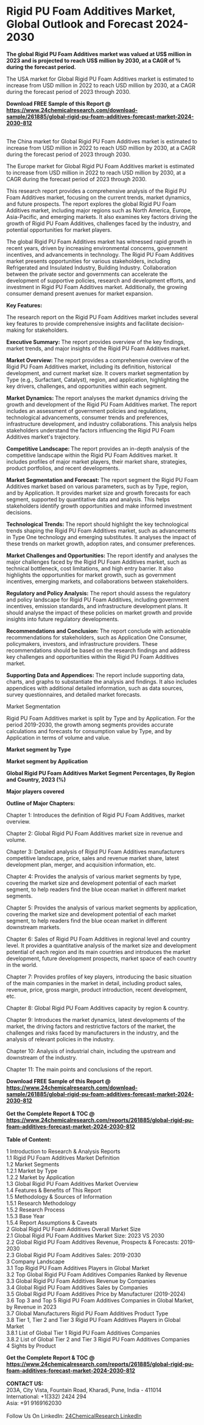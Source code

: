 <h1>Rigid PU Foam Additives Market, Global Outlook and Forecast 2024-2030</h1><p><strong>The global Rigid PU Foam Additives market was valued at US$ million in 2023 and is projected to reach US$ million by 2030, at a CAGR of % during the forecast period.</strong></p><p>
</p><p>The USA market for Global Rigid PU Foam Additives market is estimated to increase from USD million in 2022 to reach USD million by 2030, at a CAGR during the forecast period of 2023 through 2030.</p><div><b>Download FREE Sample of this Report @ 
            <a href="https://www.24chemicalresearch.com/download-sample/261885/global-rigid-pu-foam-additives-forecast-market-2024-2030-812">
            https://www.24chemicalresearch.com/download-sample/261885/global-rigid-pu-foam-additives-forecast-market-2024-2030-812</a></b></div><br><p>
</p><p>The China market for Global Rigid PU Foam Additives market is estimated to increase from USD million in 2022 to reach USD million by 2030, at a CAGR during the forecast period of 2023 through 2030.</p><p>
</p><p>The Europe market for Global Rigid PU Foam Additives market is estimated to increase from USD million in 2022 to reach USD million by 2030, at a CAGR during the forecast period of 2023 through 2030.</p><p>
</p><p>This research report provides a comprehensive analysis of the Rigid PU Foam Additives market, focusing on the current trends, market dynamics, and future prospects. The report explores the global Rigid PU Foam Additives market, including major regions such as North America, Europe, Asia-Pacific, and emerging markets. It also examines key factors driving the growth of Rigid PU Foam Additives, challenges faced by the industry, and potential opportunities for market players.</p><p>
The global Rigid PU Foam Additives market has witnessed rapid growth in recent years, driven by increasing environmental concerns, government incentives, and advancements in technology. The Rigid PU Foam Additives market presents opportunities for various stakeholders, including Refrigerated and Insulated Industry, Building Industry. Collaboration between the private sector and governments can accelerate the development of supportive policies, research and development efforts, and investment in Rigid PU Foam Additives market. Additionally, the growing consumer demand present avenues for market expansion.</p><p>
<strong>Key Features:</strong></p><p>
The research report on the Rigid PU Foam Additives market includes several key features to provide comprehensive insights and facilitate decision-making for stakeholders.</p><p>
<strong>Executive Summary: </strong>The report provides overview of the key findings, market trends, and major insights of the Rigid PU Foam Additives market.</p><p>
<strong>Market Overview: </strong>The report provides a comprehensive overview of the Rigid PU Foam Additives market, including its definition, historical development, and current market size. It covers market segmentation by Type (e.g., Surfactant, Catalyst), region, and application, highlighting the key drivers, challenges, and opportunities within each segment.</p><p>
<strong>Market Dynamics: </strong>The report analyses the market dynamics driving the growth and development of the Rigid PU Foam Additives market. The report includes an assessment of government policies and regulations, technological advancements, consumer trends and preferences, infrastructure development, and industry collaborations. This analysis helps stakeholders understand the factors influencing the Rigid PU Foam Additives market's trajectory.</p><p>
<strong>Competitive Landscape: </strong>The report provides an in-depth analysis of the competitive landscape within the Rigid PU Foam Additives market. It includes profiles of major market players, their market share, strategies, product portfolios, and recent developments.</p><p>
<strong>Market Segmentation and Forecast: </strong>The report segment the Rigid PU Foam Additives market based on various parameters, such as by Type, region, and by Application. It provides market size and growth forecasts for each segment, supported by quantitative data and analysis. This helps stakeholders identify growth opportunities and make informed investment decisions.</p><p>
<strong>Technological Trends: </strong>The report should highlight the key technological trends shaping the Rigid PU Foam Additives market, such as advancements in Type One technology and emerging substitutes. It analyses the impact of these trends on market growth, adoption rates, and consumer preferences.</p><p>
<strong>Market Challenges and Opportunities: </strong>The report identify and analyses the major challenges faced by the Rigid PU Foam Additives market, such as technical bottleneck, cost limitations, and high entry barrier. It also highlights the opportunities for market growth, such as government incentives, emerging markets, and collaborations between stakeholders.</p><p>
<strong>Regulatory and Policy Analysis:</strong> The report should assess the regulatory and policy landscape for Rigid PU Foam Additives, including government incentives, emission standards, and infrastructure development plans. It should analyse the impact of these policies on market growth and provide insights into future regulatory developments.</p><p>
<strong>Recommendations and Conclusion: </strong>The report conclude with actionable recommendations for stakeholders, such as Application One Consumer, policymakers, investors, and infrastructure providers. These recommendations should be based on the research findings and address key challenges and opportunities within the Rigid PU Foam Additives market.</p><p>
<strong>Supporting Data and Appendices: </strong>The report include supporting data, charts, and graphs to substantiate the analysis and findings. It also includes appendices with additional detailed information, such as data sources, survey questionnaires, and detailed market forecasts.</p><p>
Market Segmentation</p><p>
Rigid PU Foam Additives market is split by Type and by Application. For the period 2019-2030, the growth among segments provides accurate calculations and forecasts for consumption value by Type, and by Application in terms of volume and value.</p><p>
<strong>Market segment by Type</strong></p><p>
</p><p>
</p><p><strong>Market segment by Application</strong></p><p>
</p><p>
</p><p><strong>Global Rigid PU Foam Additives Market Segment Percentages, By Region and Country, 2023 (%)</strong></p><p>
</p><p>
</p><p></p><p>
</p><p><strong>Major players covered</strong></p><p>
</p><p>
</p><p><strong>Outline of Major Chapters:</strong></p><p>
Chapter 1: Introduces the definition of Rigid PU Foam Additives, market overview.</p><p>
Chapter 2: Global Rigid PU Foam Additives market size in revenue and volume.</p><p>
Chapter 3: Detailed analysis of Rigid PU Foam Additives manufacturers competitive landscape, price, sales and revenue market share, latest development plan, merger, and acquisition information, etc.</p><p>
Chapter 4: Provides the analysis of various market segments by type, covering the market size and development potential of each market segment, to help readers find the blue ocean market in different market segments.</p><p>
Chapter 5: Provides the analysis of various market segments by application, covering the market size and development potential of each market segment, to help readers find the blue ocean market in different downstream markets.</p><p>
Chapter 6: Sales of Rigid PU Foam Additives in regional level and country level. It provides a quantitative analysis of the market size and development potential of each region and its main countries and introduces the market development, future development prospects, market space of each country in the world.</p><p>
Chapter 7: Provides profiles of key players, introducing the basic situation of the main companies in the market in detail, including product sales, revenue, price, gross margin, product introduction, recent development, etc.</p><p>
Chapter 8: Global Rigid PU Foam Additives capacity by region &amp; country.</p><p>
Chapter 9: Introduces the market dynamics, latest developments of the market, the driving factors and restrictive factors of the market, the challenges and risks faced by manufacturers in the industry, and the analysis of relevant policies in the industry.</p><p>
Chapter 10: Analysis of industrial chain, including the upstream and downstream of the industry.</p><p>
Chapter 11: The main points and conclusions of the report.</p><div><b>Download FREE Sample of this Report @ 
            <a href="https://www.24chemicalresearch.com/download-sample/261885/global-rigid-pu-foam-additives-forecast-market-2024-2030-812">
            https://www.24chemicalresearch.com/download-sample/261885/global-rigid-pu-foam-additives-forecast-market-2024-2030-812</a></b></div><br><div><b>Get the Complete Report & TOC @ 
            <a href="https://www.24chemicalresearch.com/reports/261885/global-rigid-pu-foam-additives-forecast-market-2024-2030-812">
            https://www.24chemicalresearch.com/reports/261885/global-rigid-pu-foam-additives-forecast-market-2024-2030-812</a></b></div><br>
            <b>Table of Content:</b><p>1 Introduction to Research & Analysis Reports<br />
    1.1 Rigid PU Foam Additives Market Definition<br />
    1.2 Market Segments<br />
        1.2.1 Market by Type<br />
        1.2.2 Market by Application<br />
    1.3 Global Rigid PU Foam Additives Market Overview<br />
    1.4 Features & Benefits of This Report<br />
    1.5 Methodology & Sources of Information<br />
        1.5.1 Research Methodology<br />
        1.5.2 Research Process<br />
        1.5.3 Base Year<br />
        1.5.4 Report Assumptions & Caveats<br />
2 Global Rigid PU Foam Additives Overall Market Size<br />
    2.1 Global Rigid PU Foam Additives Market Size: 2023 VS 2030<br />
    2.2 Global Rigid PU Foam Additives Revenue, Prospects & Forecasts: 2019-2030<br />
    2.3 Global Rigid PU Foam Additives Sales: 2019-2030<br />
3 Company Landscape<br />
    3.1 Top Rigid PU Foam Additives Players in Global Market<br />
    3.2 Top Global Rigid PU Foam Additives Companies Ranked by Revenue<br />
    3.3 Global Rigid PU Foam Additives Revenue by Companies<br />
    3.4 Global Rigid PU Foam Additives Sales by Companies<br />
    3.5 Global Rigid PU Foam Additives Price by Manufacturer (2019-2024)<br />
    3.6 Top 3 and Top 5 Rigid PU Foam Additives Companies in Global Market, by Revenue in 2023<br />
    3.7 Global Manufacturers Rigid PU Foam Additives Product Type<br />
    3.8 Tier 1, Tier 2 and Tier 3 Rigid PU Foam Additives Players in Global Market<br />
        3.8.1 List of Global Tier 1 Rigid PU Foam Additives Companies<br />
        3.8.2 List of Global Tier 2 and Tier 3 Rigid PU Foam Additives Companies<br />
4 Sights by Product</p><div><b>Get the Complete Report & TOC @ 
            <a href="https://www.24chemicalresearch.com/reports/261885/global-rigid-pu-foam-additives-forecast-market-2024-2030-812">
            https://www.24chemicalresearch.com/reports/261885/global-rigid-pu-foam-additives-forecast-market-2024-2030-812</a></b></div><br><b>CONTACT US:</b><br>
            203A, City Vista, Fountain Road, Kharadi, Pune, India - 411014<br>
            International: +1(332) 2424 294<br>
            Asia: +91 9169162030 <br><br>
            Follow Us On LinkedIn: <a href="https://www.linkedin.com/company/24chemicalresearch/">24ChemicalResearch LinkedIn</a>